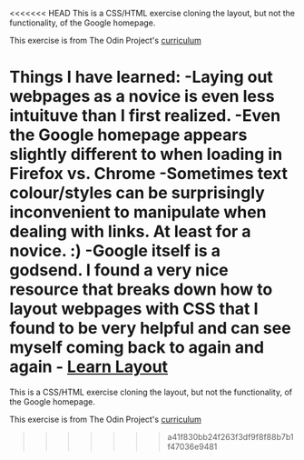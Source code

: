 <<<<<<< HEAD
This is a CSS/HTML exercise cloning the layout, but not the functionality, of the Google homepage.

This exercise is from The Odin Project's [curriculum](http://www.theodinproject.com/web-development-101/html-css)

Things I have learned:
	-Laying out webpages as a novice is even less intuituve than I first realized.
	-Even the Google homepage appears slightly different to when loading in Firefox vs. Chrome
	-Sometimes text colour/styles can be surprisingly inconvenient to manipulate when dealing with links. At least for a novice. :)
	-Google itself is a godsend. I found a very nice resource that breaks down how to layout webpages with CSS that I found to be very helpful and can see myself coming back to again and again - [Learn Layout](http://learnlayout.com/)
=======
This is a CSS/HTML exercise cloning the layout, but not the functionality, of the Google homepage.

This exercise is from The Odin Project's [curriculum](http://www.theodinproject.com/web-development-101/html-css)
>>>>>>> a41f830bb24f263f3df9f8f88b7b1f47036e9481
